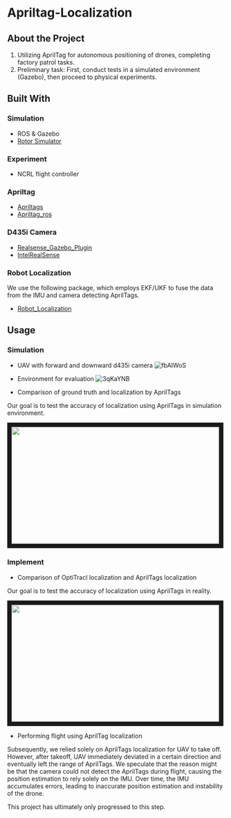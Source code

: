 # Apriltag-Localization

## About the Project

1. Utilizing AprilTag for autonomous positioning of drones, completing factory patrol tasks.
2. Preliminary task: First, conduct tests in a simulated environment (Gazebo), then proceed to physical experiments.

## Built With

### Simulation
* ROS & Gazebo
* [Rotor Simulator](https://github.com/ethz-asl/rotors_simulator)

### Experiment
* NCRL flight controller

### Apriltag
* [Apriltags](https://optitag.io/blogs/news/using-your-apriltag-with-ros)
* [Apriltag_ros](https://github.com/AprilRobotics/apriltag_ros)

### D435i Camera
* [Realsense_Gazebo_Plugin](https://github.com/pal-robotics/realsense_gazebo_plugin)
* [IntelRealSense](https://github.com/IntelRealSense/realsense-ros)

### Robot Localization
We use the following package, which employs EKF/UKF to fuse the data from the IMU and camera detecting AprilTags.
* [Robot_Localization](https://github.com/cra-ros-pkg/robot_localization/tree/melodic-devel)

## Usage

### Simulation

* UAV with forward and downward d435i camera
![fbAIWoS](https://github.com/Leo125Jan/Apriltag-Localization/assets/98295556/e85fcb13-1cd0-46cd-9d24-a04931d4afb0)

* Environment for evaluation
![3qKaYNB](https://github.com/Leo125Jan/Apriltag-Localization/assets/98295556/174385b8-ebc1-4714-bf0d-e29222dfa3a6)

* Comparison of ground truth and localization by AprilTags

Our goal is to test the accuracy of localization using AprilTags in simulation environment.

<a href="http://www.youtube.com/watch?v=-AoKKMnz1AA" target="_blank"><img src="http://img.youtube.com/vi/-AoKKMnz1AA/0.jpg" 
width="480" height="270" border="10" /></a>

### Implement

* Comparison of OptiTracl localization and AprilTags localization

Our goal is to test the accuracy of localization using AprilTags in reality.

<a href="http://www.youtube.com/watch?v=7sUJfCsmZnY" target="_blank"><img src="http://img.youtube.com/vi/7sUJfCsmZnY/0.jpg" 
width="480" height="270" border="10" /></a>

* Performing flight using AprilTag localization

Subsequently, we relied solely on AprilTags localization for UAV to take off. However, after takeoff, UAV immediately deviated in a certain direction and eventually left the range of AprilTags. We speculate that the reason might be that the camera could not detect the AprilTags during flight, causing the position estimation to rely solely on the IMU. Over time, the IMU accumulates errors, leading to inaccurate position estimation and instability of the drone.

This project has ultimately only progressed to this step.

